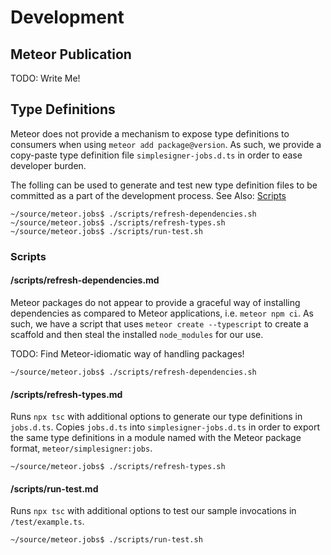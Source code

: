 
# Development

## Meteor Publication

TODO: Write Me!

## Type Definitions

Meteor does not provide a mechanism to expose type definitions to consumers when using `meteor add package@version`. As such, we provide a copy-paste type definition file `simplesigner-jobs.d.ts` in order to ease developer burden.

The folling can be used to generate and test new type definition files to be committed as a part of the development process. See Also: [Scripts](#scripts)

```
~/source/meteor.jobs$ ./scripts/refresh-dependencies.sh
~/source/meteor.jobs$ ./scripts/refresh-types.sh
~/source/meteor.jobs$ ./scripts/run-test.sh
```

### Scripts

#### /scripts/refresh-dependencies.md

Meteor packages do not appear to provide a graceful way of installing dependencies as compared to Meteor applications, i.e. `meteor npm ci`. As such, we have a script that uses `meteor create --typescript` to create a scaffold and then steal the installed `node_modules` for our use.

TODO: Find Meteor-idiomatic way of handling packages!

```
~/source/meteor.jobs$ ./scripts/refresh-dependencies.sh
```

#### /scripts/refresh-types.md

Runs `npx tsc` with additional options to generate our type definitions in `jobs.d.ts`. Copies `jobs.d.ts` into `simplesigner-jobs.d.ts` in order to export the same type definitions in a module named with the Meteor package format, `meteor/simplesigner:jobs`.

```
~/source/meteor.jobs$ ./scripts/refresh-types.sh
```

#### /scripts/run-test.md

Runs `npx tsc` with additional options to test our sample invocations in `/test/example.ts`.

```
~/source/meteor.jobs$ ./scripts/run-test.sh
```
